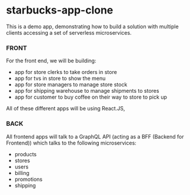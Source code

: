 # starbucks-app-clone

This is a demo app, demonstrating how to build a solution with multiple clients accessing a set of serverless microservices. 

### FRONT
For the front end, we will be building:
- app for store clerks to take orders in store
- app for tvs in store to show the menu
- app for store managers to manage store stock
- app for shipping warehouse to manage shipments to stores
- app for customer to buy coffee on their way to store to pick up

All of these different apps will be using React.JS, 

### BACK
All frontend apps will talk to a GraphQL API (acting as a BFF (Backend for Frontend)) which talks to the following microservices:
- products
- stores
- users
- billing
- promotions
- shipping
